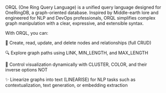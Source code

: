 ORQL (One Ring Query Language) is a unified query language designed for OneRingDB, a graph-oriented database.
Inspired by Middle-earth lore and engineered for NLP and DevOps professionals, ORQL simplifies complex graph manipulation with a clear, expressive, and extensible syntax.

With ORQL, you can:

🧩 Create, read, update, and delete nodes and relationships (full CRUD)

🔍 Explore graph paths using LINK, MIN_LENGTH, and MAX_LENGTH

🎨 Control visualization dynamically with CLUSTER, COLOR, and their inverse options NOT

✨ Linearize graphs into text (LINEARISE) for NLP tasks such as contextualization, text generation, or embedding extraction
